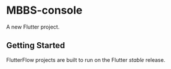 # MBBS-console

A new Flutter project.

## Getting Started

FlutterFlow projects are built to run on the Flutter _stable_ release.

